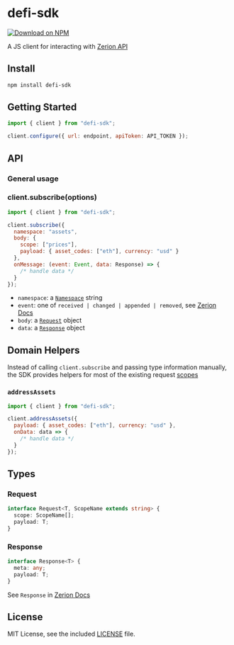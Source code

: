 # defi-sdk

<div>
  <a href="https://www.npmjs.com/package/defi-sdk">
    <img src="https://img.shields.io/npm/v/defi-sdk" alt="Download on NPM">
  </a>
  <br>
</div>

A JS client for interacting with [Zerion API](https://github.com/zeriontech/zerion-api)

## Install

```sh
npm install defi-sdk
```

## Getting Started

```js
import { client } from "defi-sdk";

client.configure({ url: endpoint, apiToken: API_TOKEN });
```

## API

### General usage

### client.subscribe(options)

```js
import { client } from "defi-sdk";

client.subscribe({
  namespace: "assets",
  body: {
    scope: ["prices"],
    payload: { asset_codes: ["eth"], currency: "usd" }
  },
  onMessage: (event: Event, data: Response) => {
    /* handle data */
  }
});
```

- `namespace`: a [`Namespace`](https://docs.zerion.io/websockets/namespaces) string
- `event`: one of `received | changed | appended | removed`, see [Zerion Docs](https://docs.zerion.io/websockets/websocket-api-overview)
- `body`: a [`Request`](#Request) object
- `data`: a [`Response`](#Response) object

## Domain Helpers

Instead of calling `client.subscribe` and passing type information manually, the SDK provides helpers for most of the existing request [scopes](https://docs.zerion.io/websockets/websocket-api-overview#request)

### `addressAssets`

```js
import { client } from "defi-sdk";

client.addressAssets({
  payload: { asset_codes: ["eth"], currency: "usd" },
  onData: data => {
    /* handle data */
  }
});
```

## Types

### Request

```ts
interface Request<T, ScopeName extends string> {
  scope: ScopeName[];
  payload: T;
}
```

### Response

```ts
interface Response<T> {
  meta: any;
  payload: T;
}
```

See `Response` in [Zerion Docs](https://docs.zerion.io/websockets/websocket-api-overview#response)

## License

MIT License, see the included [LICENSE](LICENSE) file.
